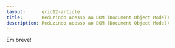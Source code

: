 ```yaml
---
layout:      grid12-article
title:       Reduzindo acesso ao DOM (Document Object Model)
description: Reduzindo acesso ao DOM (Document Object Model)
---
```



Em breve!